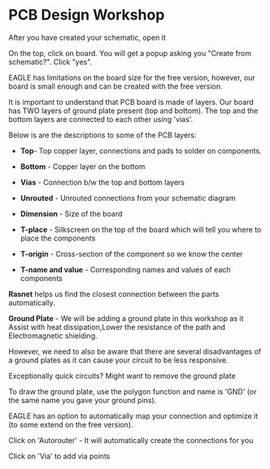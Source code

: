 # PCB Design Workshop

After you have created your schematic, open it

On the top, click on board. You will get a popup asking you "Create from schematic?". Click "yes".

EAGLE has limitations on the board size for the free version, however, our board is small enough and can be created with the free version.

It is important to understand that PCB board is made of layers.
Our board has TWO layers of ground plate present (top and bottom).
The top and the bottom layers are connected to each other using 'vias'.

Below is are the descriptions to some of the PCB layers:

* **Top**- Top copper layer, connections and pads to solder on components.

* **Bottom** - Copper layer on the bottom

* **Vias** - Connection b/w the top and bottom layers

* **Unrouted** - Unrouted connections from your schematic diagram

* **Dimension** - Size of the board

* **T-place** - Silkscreen on the top of the board which will tell you where to place the components

* **T-origin** - Cross-section of the component so we know the center

* **T-name and value** - Corresponding names and values of each components


**Rasnet** helps us find the closest connection between the parts automatically.

**Ground Plate** - We will be adding a ground plate in this workshop as it Assist with heat dissipation,Lower the resistance of the path and Electromagnetic shielding.

However, we need to also be aware that there are several disadvantages of a ground plates as it can cause your circuit to be less responsive.

Exceptionally quick circuits? Might want to remove the ground plate


To draw the ground plate, use the polygon function and name is 'GND' (or the same name you gave your ground pins).

EAGLE has an option to automatically map your connection and optimize it (to some extend on the free version).

Click on 'Autorouter' - It will automatically create the connections for you

Click on 'Via' to add via points
